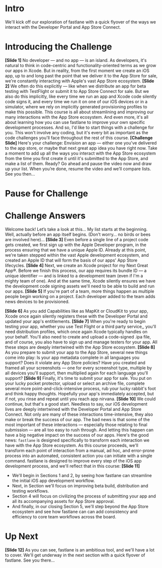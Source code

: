 # Intro
We'll kick off our exploration of fastlane with a quick flyover of the ways we interact with the Developer Portal and App Store Connect.
# Introducing the Challenge
**[Slide 1]** 
No developer — and no app — is an island. As developers, it's natural to think in code-centric and functionality-oriented terms as we grow our apps in Xcode. But in reality, from the first moment we create an iOS app, up to and long past the point that we deliver it to the App Store for sale, we're constantly interacting with Apple's vast App Store ecosystem. 
**[Slide 2]**
We often do this explicitly — like when we distribute an app for beta testing with TestFlight or submit it to App Store Connect for sale. But we also do this implicitly, like every time we run an app and Xcode code silently code signs it, and every time we run it on one of our iOS devices or in a simulator, where we rely on implicitly generated provisioning profiles to make this possible.
This course is all about streamlining and improving our many interactions with the App Store ecosystem. And even more, it's all about learning how you can use fastlane to improve your own specific development processes.
And so, I'd like to start things with a challenge for you. This won't involve any coding, but it's every bit as important as the code challenges you'll face throughout the rest of this course.
**[Challenge Slide]**
Here's your challenge: Envision an app — either one you've delivered to the app store, or maybe that next great app idea you have right now. Take a moment to add up all the ways you interact with the App Store ecosystem from the time you first create it until it's submitted to the App Store, and make a list of them. 
Ready? Go ahead and pause the video now and draw up your list. When you’re done, resume the video and we’ll compare lists. See you then…
# Pause for Challenge
# Challenge Answers
Welcome back! Let’s take a look at this…
My list starts at the beginning. Well, actually before an app itself begins. (Don't worry… no birds or bees are involved here)…
**[Slide 3]** 
Even before a single line of a project code gets created, we first sign up with the Apple Developer program, in the process ensuring that we have a unique Apple ID. Already at this point, we're taken stepped within the vast Apple development ecosystem, and created an Apple ID that will form the basis of our apps' App Store lifecycles.
**[Slide 4]**
Next, we create an Xcode project for my Next Great App®. Before we finish this process, our app requires its bundle ID — a unique identifier — and is linked to a development team (even if I'm a mighty team of one). And at the same time, Xcode silently ensures we have the development code signing assets we'll need to be able to build and run our apps.
**[Slide 5]**
If you're part of a team, more things happen as multiple people begin working on a project. Each developer added to the team adds news devices to be provisioned.
  
**[Slide 6]**
As you add Capabilities like as MapKit or CloudKit to your app, Xcode once again silently registers these with the Developer Portal and updated your app's entitlements.
**[Slide 7]**
When you're ready to begin testing your app, whether you use Test Flight or a third party service,, you'll need distribution profiles, which once again Xcode typically handles on your behalf. You'll also need to create and upload a code-signed .ipa file, and of course, you also have to sign up and manage testers for your app. All these steps are deeply intertwined with the App Store ecosystem.
**[Slide 8]**
As you prepare to submit your app to the App Store, several new things come into play: Is your app metadata complete in all languages you support? Does it violate any App Store policies? Have you created and framed all your screenshots — one for every screenshot type, multiple by all devices you'll support, then multiplied again for each language you'll support?
**[Slide 9]**
Finally, it's time to submit your app for sale. You put on your lucky pocket protector, upload or select an archive file, complete several more point-and-click-intensive process, rub your lucky rabbit's foot and think happy thoughts. Hopefully your app's immediately accepted, but if not, you rinse and repeat until you reach app nirvana.
**[Slide 10]**
We could continue, but that's a good start.
Needless to say, our iOS development lives are deeply intertwined with the Developer Portal and App Store Connect. Not only are many of these interactions time-intensive, they also make or break the success of our app. 
The bad news is that some of the most important of these interactions — especially those relating to final submission — are all too easy to rush through. And letting this happen can have a big negative impact on the success of our apps.
Here's the good news: `fastlane` is designed specifically to transform each interaction we have with the App Store ecosystem. As this course proceeds, we'll transform each point of interaction from a manual, ad hoc, and error-prone process into an automated, consistent action you can initiate with a single command.
fastlane is designed to improve every step of the iOS app development process, and we'll reflect that in this course:
**[Slide 11]**
<!-- Please reveal each bullet point one by one to match these points-->
- We'll begin in Sections 1 and 2, by seeing how fastlane can streamline the initial iOS app development workflow.
- Next, in Section we'll focus on improving beta build, distribution and testing workflows.
- Section 4 will focus on civilizing the process of submitting your app and all its accompanying assets for App Store approval.
- And finally, in our closing Section 5, we'll step beyond the App Store ecosystem and see how fastlane can can add consistency and efficiency to core team workflows across the board.
# Up Next
**[Slide 12]** 
As you can see, fastlane is an ambitious tool, and we'll have a lot to cover.
We'll get underway in the next section with a quick flyover of fastlane. See you there…